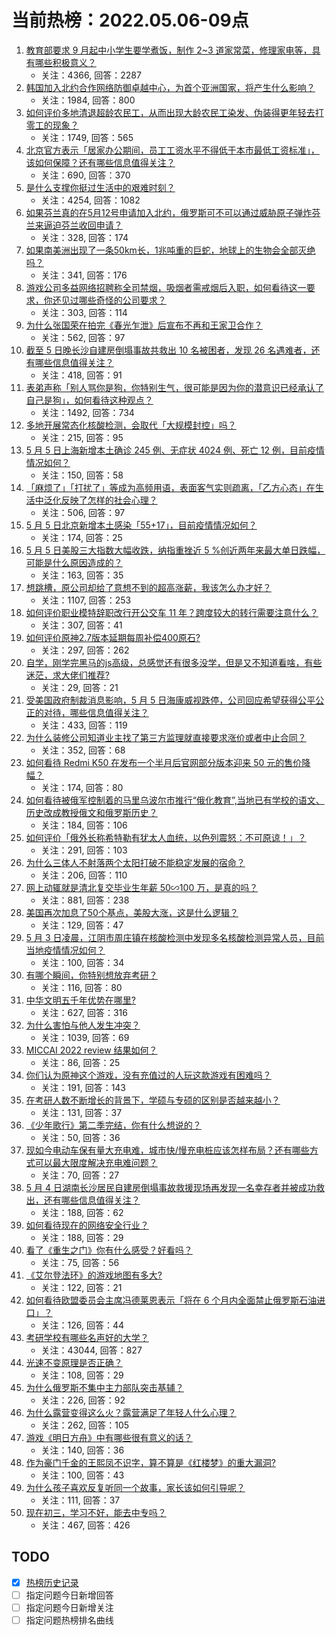 # 当前热榜：2022.05.06-09点
1. [教育部要求 9 月起中小学生要学煮饭，制作 2~3 道家常菜，修理家电等，具有哪些积极意义？](https://www.zhihu.com/question/531443999)
    * 关注：4366, 回答：2287
2. [韩国加入北约合作网络防御卓越中心，为首个亚洲国家，将产生什么影响？](https://www.zhihu.com/question/531456439)
    * 关注：1984, 回答：800
3. [如何评价多地清退超龄农民工，从而出现大龄农民工染发、伪装得更年轻去打零工的现象？](https://www.zhihu.com/question/531440955)
    * 关注：1749, 回答：565
4. [北京官方表示「居家办公期间，员工工资水平不得低于本市最低工资标准」，该如何保障？还有哪些信息值得关注？](https://www.zhihu.com/question/531473275)
    * 关注：690, 回答：370
5. [是什么支撑你挺过生活中的艰难时刻？](https://www.zhihu.com/question/530102091)
    * 关注：4254, 回答：1082
6. [如果芬兰真的在5月12号申请加入北约，俄罗斯可不可以通过威胁原子弹炸芬兰来逼迫芬兰收回申请？](https://www.zhihu.com/question/531223027)
    * 关注：328, 回答：174
7. [如果南美洲出现了一条50km长，1兆吨重的巨蛇，地球上的生物会全部灭绝吗？](https://www.zhihu.com/question/518609497)
    * 关注：341, 回答：176
8. [游戏公司多益网络招聘称全司禁烟，吸烟者需戒烟后入职，如何看待这一要求，你还见过哪些奇怪的公司要求？](https://www.zhihu.com/question/531470880)
    * 关注：303, 回答：114
9. [为什么张国荣在拍完《春光乍泄》后宣布不再和王家卫合作？](https://www.zhihu.com/question/41854199)
    * 关注：562, 回答：97
10. [截至 5 日晚长沙自建房倒塌事故共救出 10 名被困者，发现 26 名遇难者，还有哪些信息值得关注？](https://www.zhihu.com/question/531501877)
    * 关注：418, 回答：91
11. [表弟声称「别人骂你是狗，你特别生气，很可能是因为你的潜意识已经承认了自己是狗」，如何看待这种观点？](https://www.zhihu.com/question/487889102)
    * 关注：1492, 回答：734
12. [多地开展常态化核酸检测，会取代「大规模封控」吗？](https://www.zhihu.com/question/531360707)
    * 关注：215, 回答：95
13. [5 月 5 日上海新增本土确诊 245 例、无症状 4024 例、死亡 12 例，目前疫情情况如何？](https://www.zhihu.com/question/531554861)
    * 关注：150, 回答：58
14. [「麻烦了」「打扰了」等成为高频用语，表面客气实则疏离，「乙方心态」在生活中泛化反映了怎样的社会心理？](https://www.zhihu.com/question/531431278)
    * 关注：506, 回答：97
15. [5 月 5 日北京新增本土感染「55+17」，目前疫情情况如何？](https://www.zhihu.com/question/531554935)
    * 关注：174, 回答：25
16. [5 月 5 日美股三大指数大幅收跌，纳指重挫近 5 %创近两年来最大单日跌幅，可能是什么原因造成的？](https://www.zhihu.com/question/531555435)
    * 关注：163, 回答：35
17. [想跳槽，原公司却给了意想不到的超高涨薪，我该怎么办才好？](https://www.zhihu.com/question/386004234)
    * 关注：1107, 回答：253
18. [如何评价职业模特辞职改行开公交车 11 年？跨度较大的转行需要注意什么？](https://www.zhihu.com/question/531404539)
    * 关注：307, 回答：41
19. [如何评价原神2.7版本延期每周补偿400原石?](https://www.zhihu.com/question/531511003)
    * 关注：297, 回答：262
20. [自学，刚学完黑马的js高级，总感觉还有很多没学，但是又不知道看啥，有些迷茫，求大佬们推荐?](https://www.zhihu.com/question/531104620)
    * 关注：29, 回答：21
21. [受美国政府制裁消息影响，5 月 5 日海康威视跌停，公司回应希望获得公平公正的对待，哪些信息值得关注？](https://www.zhihu.com/question/531426311)
    * 关注：433, 回答：119
22. [为什么装修公司知道业主找了第三方监理就直接要求涨价或者中止合同？](https://www.zhihu.com/question/269400900)
    * 关注：352, 回答：68
23. [如何看待 Redmi K50 在发布一个半月后官网部分版本迎来 50 元的售价降幅？](https://www.zhihu.com/question/530488909)
    * 关注：174, 回答：80
24. [如何看待被俄军控制着的马里乌波尔市推行“俄化教育”,当地已有学校的语文、历史改成教授俄文和俄罗斯历史？](https://www.zhihu.com/question/531369846)
    * 关注：184, 回答：106
25. [如何评价「俄外长称希特勒有犹太人血统，以色列震怒：不可原谅！」？](https://www.zhihu.com/question/531201726)
    * 关注：291, 回答：103
26. [为什么三体人不射落两个太阳打破不能稳定发展的宿命？](https://www.zhihu.com/question/531234170)
    * 关注：206, 回答：110
27. [网上动辄就是清北复交毕业生年薪 50∽100 万，是真的吗？](https://www.zhihu.com/question/531196159)
    * 关注：881, 回答：238
28. [美国再次加息了50个基点，美股大涨，这是什么逻辑？](https://www.zhihu.com/question/531401437)
    * 关注：129, 回答：47
29. [5 月 3 日凌晨，江阴市周庄镇在核酸检测中发现多名核酸检测异常人员，目前当地疫情情况如何？](https://www.zhihu.com/question/531184113)
    * 关注：100, 回答：34
30. [有哪个瞬间，你特别想放弃考研？](https://www.zhihu.com/question/486507979)
    * 关注：116, 回答：80
31. [中华文明五千年优势在哪里?](https://www.zhihu.com/question/512892225)
    * 关注：627, 回答：316
32. [为什么害怕与他人发生冲突？](https://www.zhihu.com/question/22755691)
    * 关注：1039, 回答：69
33. [MICCAI 2022 review 结果如何？](https://www.zhihu.com/question/527767673)
    * 关注：86, 回答：25
34. [你们认为原神这个游戏，没有充值过的人玩这款游戏有困难吗？](https://www.zhihu.com/question/428808559)
    * 关注：191, 回答：143
35. [在考研人数不断增长的背景下，学硕与专硕的区别是否越来越小？](https://www.zhihu.com/question/526467190)
    * 关注：131, 回答：37
36. [《少年歌行》第二季完结，你有什么想说的？](https://www.zhihu.com/question/531292351)
    * 关注：50, 回答：36
37. [现如今电动车保有量大充电难，城市快/慢充电桩应该怎样布局？还有哪些方式可以最大限度解决充电难问题？](https://www.zhihu.com/question/522297426)
    * 关注：70, 回答：27
38. [5 月 4 日湖南长沙居民自建房倒塌事故救援现场再发现一名幸存者并被成功救出，还有哪些信息值得关注？](https://www.zhihu.com/question/531357424)
    * 关注：188, 回答：62
39. [如何看待现在的网络安全行业？](https://www.zhihu.com/question/512810432)
    * 关注：188, 回答：29
40. [看了《重生之门》你有什么感受？好看吗？](https://www.zhihu.com/question/530844794)
    * 关注：75, 回答：56
41. [《艾尔登法环》的游戏地图有多大?](https://www.zhihu.com/question/520550918)
    * 关注：122, 回答：21
42. [如何看待欧盟委员会主席冯德莱恩表示「将在 6 个月内全面禁止俄罗斯石油进口」？](https://www.zhihu.com/question/531316668)
    * 关注：126, 回答：44
43. [考研学校有哪些名声好的大学？](https://www.zhihu.com/question/318976760)
    * 关注：43044, 回答：827
44. [光速不变原理是否正确？](https://www.zhihu.com/question/531139351)
    * 关注：108, 回答：29
45. [为什么俄罗斯不集中主力部队突击基辅？](https://www.zhihu.com/question/531224257)
    * 关注：226, 回答：92
46. [为什么露营变得这么火？露营满足了年轻人什么心理？](https://www.zhihu.com/question/492541701)
    * 关注：262, 回答：105
47. [游戏《明日方舟》中有哪些很有意义的话？](https://www.zhihu.com/question/526277671)
    * 关注：140, 回答：36
48. [作为豪门千金的王熙凤不识字，算不算是《红楼梦》的重大漏洞?](https://www.zhihu.com/question/529958251)
    * 关注：100, 回答：43
49. [为什么孩子喜欢反复听同一个故事，家长该如何引导呢？](https://www.zhihu.com/question/531018913)
    * 关注：111, 回答：37
50. [现在初三，学习不好，能去中专吗？](https://www.zhihu.com/question/523084603)
    * 关注：467, 回答：426
## TODO
* [x] [热榜历史记录](hot_history/AllHot.md)
* [ ] 指定问题今日新增回答
* [ ] 指定问题今日新增关注
* [ ] 指定问题热榜排名曲线
